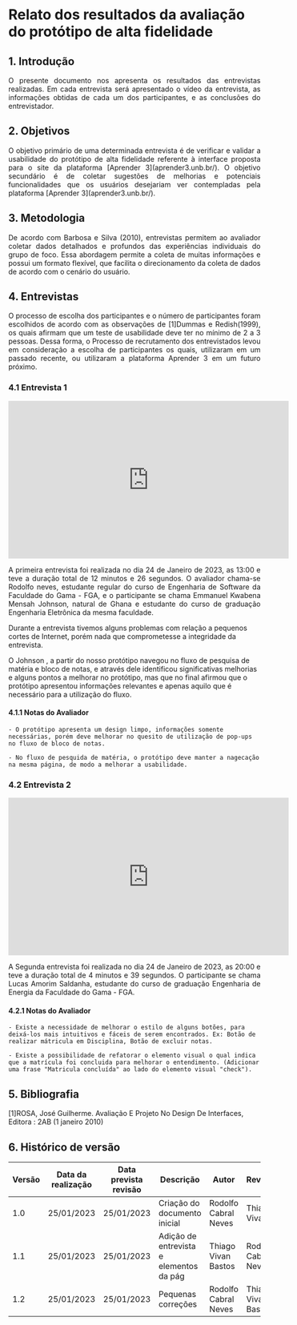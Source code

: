 # Relato dos resultados da avaliação do protótipo de alta fidelidade

## 1. Introdução

<p align="justify">
O presente documento nos apresenta os resultados das entrevistas realizadas. Em cada entrevista será apresentado o vídeo da entrevista, as informações obtidas de cada um dos participantes, e as conclusões do entrevistador.
</p>

## 2. Objetivos

<p align="justify">
O objetivo primário de uma determinada entrevista é de verificar e validar a usabilidade do protótipo de alta fidelidade referente à interface proposta para o site da plataforma [Aprender 3](aprender3.unb.br/). O objetivo secundário é de coletar sugestões de melhorias e potenciais funcionalidades que os usuários desejariam ver contempladas pela plataforma [Aprender 3](aprender3.unb.br/).
</p>

## 3. Metodologia

<p align="justify">
De acordo com Barbosa e Silva (2010), entrevistas permitem ao avaliador coletar dados detalhados e profundos das experiências individuais do grupo de foco. Essa abordagem permite a coleta de muitas informações e possui um formato flexível, que facilita o direcionamento da coleta de dados de acordo com o cenário do usuário.
</p>

## 4. Entrevistas

<p align="justify">
O processo de escolha dos participantes e o número de participantes foram escolhidos de acordo com as observações de [1]Dummas e Redish(1999), os quais afirmam que um teste de usabilidade deve ter no mínimo de 2 a 3 pessoas. Dessa forma, o Processo de recrutamento dos entrevistados levou em consideração a escolha de participantes os quais, utilizaram em um passado recente, ou utilizaram a plataforma Aprender 3 em um futuro próximo. 
</p>

### 4.1 Entrevista 1

<iframe width="560" height="315" src="https://www.youtube.com/embed/OMEpeEg8zFI" frameborder="0" allow="accelerometer; autoplay; clipboard-write; encrypted-media; gyroscope; picture-in-picture" allowfullscreen></iframe> 

<p align="justify">
 A primeira entrevista foi realizada no dia 24 de Janeiro de 2023, as 13:00 e teve a duração total de 12 minutos e 26 segundos. O avaliador chama-se Rodolfo neves, estudante regular do curso de Engenharia de Software da Faculdade do Gama - FGA, e o participante se chama Emmanuel Kwabena Mensah Johnson, natural de Ghana e estudante do curso de graduação Engenharia Eletrônica da mesma faculdade.

 Durante a entrevista tivemos alguns problemas com relação a pequenos cortes de Internet, porém nada que comprometesse a integridade da entrevista.

O Johnson , a partir do nosso protótipo navegou no fluxo de pesquisa de matéria e bloco de notas, e através dele identificou significativas melhorias e alguns pontos a melhorar no protótipo, mas que no final afirmou que o protótipo apresentou informações relevantes e apenas aquilo que é necessário para a utilização do fluxo.
</p>

#### 4.1.1 Notas do Avaliador

    - O protótipo apresenta um design limpo, informações somente necessárias, porém deve melhorar no quesito de utilização de pop-ups no fluxo de bloco de notas.

    - No fluxo de pesquida de matéria, o protótipo deve manter a nagecação na mesma página, de modo a melhorar a usabilidade.


### 4.2 Entrevista 2

<iframe width="560" height="315" src="https://www.youtube.com/embed/K5cOvuAPqPo" frameborder="0" allow="accelerometer; autoplay; clipboard-write; encrypted-media; gyroscope; picture-in-picture" allowfullscreen></iframe> 

<p align="justify">
 A Segunda entrevista foi realizada no dia 24 de Janeiro de 2023, as 20:00 e teve a duração total de 4 minutos e 39 segundos. O participante se chama Lucas Amorim Saldanha, estudante do curso de graduação Engenharia de Energia da Faculdade do Gama - FGA.
</p>

#### 4.2.1 Notas do Avaliador
    - Existe a necessidade de melhorar o estilo de alguns botões, para deixá-los mais intuitivos e fáceis de serem encontrados. Ex: Botão de realizar mátricula em Disciplina, Botão de excluir notas.

    - Existe a possibilidade de refatorar o elemento visual o qual indica que a matrícula foi concluida para melhorar o entendimento. (Adicionar uma frase "Matricula concluída" ao lado do elemento visual "check").


## 5. Bibliografia 

[1]ROSA, José Guilherme. Avaliação E Projeto No Design De Interfaces, Editora : 2AB (1 janeiro 2010)

## 6. Histórico de versão

| Versão | Data da realização | Data prevista revisão | Descrição | Autor | Revisor |
|--------|------|------|-----------|-------|---------|
| 1.0    | 25/01/2023 | 25/01/2023 | Criação do documento inicial | Rodolfo Cabral Neves | Thiago Vivan |
| 1.1    | 25/01/2023 | 25/01/2023 | Adição de entrevista e elementos da pág | Thiago Vivan Bastos | Rodolfo Cabral Neves |
| 1.2    | 25/01/2023 | 25/01/2023 | Pequenas correções | Rodolfo Cabral Neves |Thiago Vivan Bastos|
